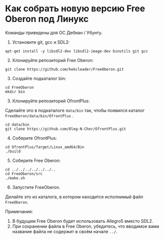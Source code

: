 # Как собрать новую версию Free Oberon под Линукс

Команды приведены для ОС Дебиан / Убунту.

1. Установите git, gcc и SDL2:
```
apt-get install -y libsdl2-dev libsdl2-image-dev binutils git gcc
```

2. Клонируйте репозиторий Free Oberon:
```
git clone https://github.com/kekcleader/FreeOberon.git
```

3. Создайте подкаталог bin:
```
cd FreeOberon
mkdir bin
```

3. Клонируйте репозиторий OfrontPlus:

Сделайте это в подкаталоге `data/bin` так, чтобы
появился каталог `FreeOberon/data/bin/OfrontPlus` .
```
cd data/bin
git clone https://github.com/Oleg-N-Cher/OfrontPlus.git
```

4. Соберите OfrontPlus:

```
cd OfrontPlus/Target/Linux_amd64/Bin
./build
```

5. Соберите Free Oberon:

```
cd ../../../../../../..
cd FreeOberon/src
./make.sh
```

6. Запустите FreeOberon.

Делайте это из каталога, в котором находится исполнимый файл `FreeOberon`.

Примечания:

1. В будущем Free Oberon будет использовать Allegro5 вместо SDL2.
2. При сохранении файла в Free Oberon, убедитесь, что вводимое вами название файла не содержит в своём начале `../`.

